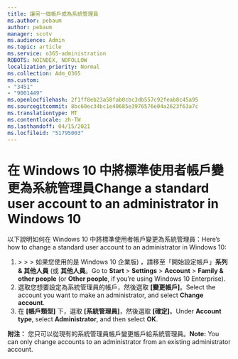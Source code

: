```yaml
---
title: 讓另一個帳戶成為系統管理員
ms.author: pebaum
author: pebaum
manager: scotv
ms.audience: Admin
ms.topic: article
ms.service: o365-administration
ROBOTS: NOINDEX, NOFOLLOW
localization_priority: Normal
ms.collection: Adm_O365
ms.custom:
- "3451"
- "9001449"
ms.openlocfilehash: 2f1ff8eb23a58fab0cbc3db557c92feab8c45a95
ms.sourcegitcommit: 8bc60ec34bc1e40685e3976576e04a2623f63a7c
ms.translationtype: MT
ms.contentlocale: zh-TW
ms.lasthandoff: 04/15/2021
ms.locfileid: "51795003"
---
```

# <a name="change-a-standard-user-account-to-an-administrator-in-windows-10"></a><span data-ttu-id="f11ac-102">在 Windows 10 中將標準使用者帳戶變更為系統管理員</span><span class="sxs-lookup"><span data-stu-id="f11ac-102">Change a standard user account to an administrator in Windows 10</span></span>

<span data-ttu-id="f11ac-103">以下說明如何在 Windows 10 中將標準使用者帳戶變更為系統管理員：</span><span class="sxs-lookup"><span data-stu-id="f11ac-103">Here’s how to change a standard user account to an administrator in Windows 10:</span></span>

1. <span data-ttu-id="f11ac-104">  >    >    >  如果您使用的是 Windows 10 企業版) ，請移至「開始設定帳戶」**系列 & 其他人員** (或 **其他人員**。</span><span class="sxs-lookup"><span data-stu-id="f11ac-104">Go to **Start** > **Settings** > **Account** > **Family & other people** (or **Other people**, if you’re using Windows 10 Enterprise).</span></span>
2. <span data-ttu-id="f11ac-105">選取您想要設定為系統管理員的帳戶，然後選取 **[變更帳戶]**。</span><span class="sxs-lookup"><span data-stu-id="f11ac-105">Select the account you want to make an administrator, and select **Change account**.</span></span>
3. <span data-ttu-id="f11ac-106">在 **[帳戶類型]** 下，選取 **[系統管理員]**，然後選取 **[確定]**。</span><span class="sxs-lookup"><span data-stu-id="f11ac-106">Under **Account type**, select **Administrator**, and then select **OK**.</span></span>

<span data-ttu-id="f11ac-107">**附注：** 您只可以從現有的系統管理員帳戶變更帳戶給系統管理員。</span><span class="sxs-lookup"><span data-stu-id="f11ac-107">**Note:** You can only change accounts to an administrator from an existing administrator account.</span></span>